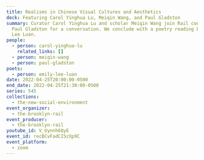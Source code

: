 ```yaml
---
title: Realisms in Chinese Visual Cultures and Aesthetics
deck: Featuring Carol Yinghua Lu, Meiqin Wang, and Paul Gladston
summary: Curator Carol Yinghua Lu and scholar Meiqin Wang join Rail contributor
  Paul Gladston for a conversation. We conclude with a poetry reading by Emily
  Lee Luan.
people:
  - person: carol-yinghua-lu
    related_links: []
  - person: meiqin-wang
  - person: paul-gladston
poets:
  - person: emily-lee-luan
date: 2022-04-25T20:00:00-0500
end_date: 2022-04-25T21:30:00-0500
series: 545
collections:
  - the-new-social-environment
event_organizer:
  - the-brooklyn-rail
event_producer:
  - the-brooklyn-rail
youtube_id: V_Uynnh6QyE
event_id: recBCvFadCI5zXp9C
event_platform:
  - zoom
---
```

